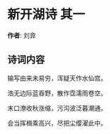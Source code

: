 # 新开湖诗  其一

**作者**: 刘弇

## 诗词内容

输写由来未易穷，浑疑天作水仙宫。

浩无边际蓝吞野，散作霑濡雨卷空。

末口潦收秋涨缩，污沟波泛暮潮通。

会当挥楫乘高兴，尽把尘缨濯此中。

